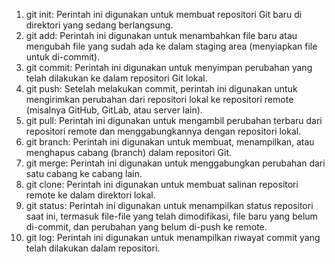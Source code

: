 1. git init: Perintah ini digunakan untuk membuat repositori Git baru di direktori yang sedang berlangsung.
2. git add: Perintah ini digunakan untuk menambahkan file baru atau mengubah file yang sudah ada ke dalam staging area (menyiapkan file untuk di-commit).
3. git commit: Perintah ini digunakan untuk menyimpan perubahan yang telah dilakukan ke dalam repositori Git lokal.
4. git push: Setelah melakukan commit, perintah ini digunakan untuk mengirimkan perubahan dari repositori lokal ke repositori remote (misalnya GitHub, GitLab, atau server lain).
5. git pull: Perintah ini digunakan untuk mengambil perubahan terbaru dari repositori remote dan menggabungkannya dengan repositori lokal.
6. git branch: Perintah ini digunakan untuk membuat, menampilkan, atau menghapus cabang (branch) dalam repositori Git.
7. git merge: Perintah ini digunakan untuk menggabungkan perubahan dari satu cabang ke cabang lain.
8. git clone: Perintah ini digunakan untuk membuat salinan repositori remote ke dalam direktori lokal.
9. git status: Perintah ini digunakan untuk menampilkan status repositori saat ini, termasuk file-file yang telah dimodifikasi, file baru yang belum di-commit, dan perubahan yang belum di-push ke remote.
10. git log: Perintah ini digunakan untuk menampilkan riwayat commit yang telah dilakukan dalam repositori.
